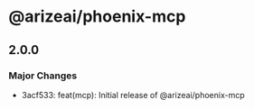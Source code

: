 # @arizeai/phoenix-mcp

## 2.0.0

### Major Changes

- 3acf533: feat(mcp): Initial release of @arizeai/phoenix-mcp
